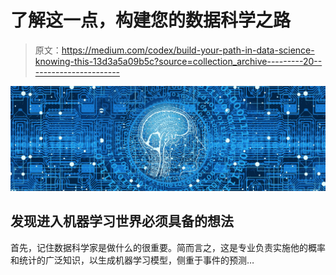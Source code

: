 # 了解这一点，构建您的数据科学之路

> 原文：<https://medium.com/codex/build-your-path-in-data-science-knowing-this-13d3a5a09b5c?source=collection_archive---------20----------------------->

![](img/d4493a3297d056c672552a63bfec014e.png)

## 发现进入机器学习世界必须具备的想法

首先，记住数据科学家是做什么的很重要。简而言之，这是专业负责实施他的概率和统计的广泛知识，以生成机器学习模型，侧重于事件的预测…